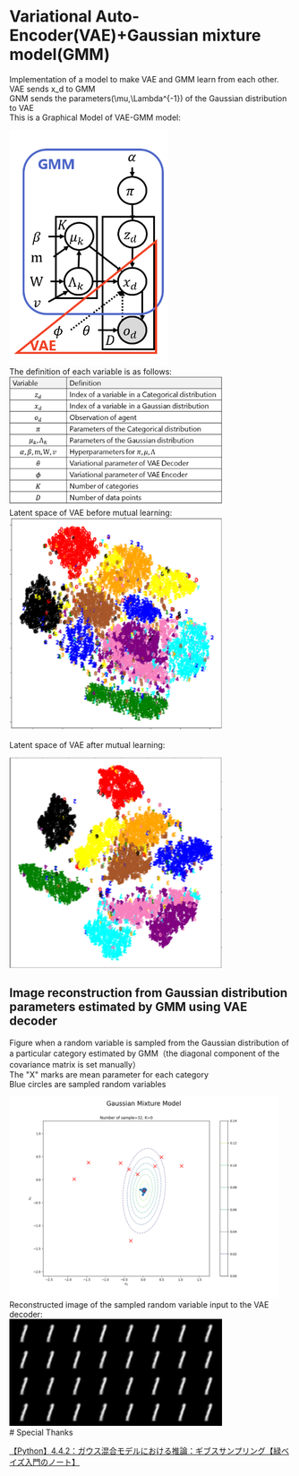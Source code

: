 # Variational Auto-Encoder(VAE)+Gaussian mixture model(GMM)
Implementation of a model to make VAE and GMM learn from each other.   
VAE sends x_d to GMM  
GNM sends the parameters(\mu,\Lambda^{-1}) of the Gaussian distribution to VAE  
This is a Graphical Model of VAE-GMM model:  

<div>
	<img src='/image/model.png' height="420px">
</div>
The definition of each variable is as follows:
<div>
	<img src='/image/variable_define.png' width="380px">
</div>
Latent space of VAE before mutual learning:
<div>
	<img src='/image/latent_space_vae.png' width="380px">
</div>

Latent space of VAE after mutual learning:
<div>
	<img src='/image/latent_space_vaegmm.png' width="380px">
</div>

## Image reconstruction from Gaussian distribution parameters estimated by GMM using VAE decoder  
Figure when a random variable is sampled from the Gaussian distribution of a particular category estimated by GMM（the diagonal component of the covariance matrix is set manually）  
The "X" marks are mean parameter for each category  
Blue circles are sampled random variables  
<div>
	<img src='/image/gause_8k_0.png' width="480px">
</div>
Reconstructed image of the sampled random variable input to the VAE decoder:
<div>
	<img src='/image/manual_0.png' width="380px">
</div>
# Special Thanks  

[【Python】4.4.2：ガウス混合モデルにおける推論：ギブスサンプリング【緑ベイズ入門のノート】](https://www.anarchive-beta.com/entry/2020/11/28/210948)
